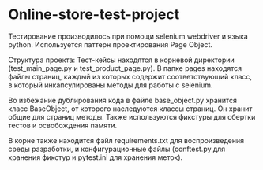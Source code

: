 # Online-store-test-project
Тестирование производилось при помощи selenium webdriver и языка python. Используется паттерн проектирования Page Object.

Структура проекта:
Тест-кейсы находятся в корневой директории (test_main_page.py и test_product_page.py).
В папке pages находятся файлы страниц, каждый из которых содержит соответствующий класс, в который инкапсулированы методы для работы с selenium.

Во избежание дублирования кода в файле base_object.py хранится класс BaseObject, от которого наследуются классы страниц. Он хранит общие для страниц методы. Также используются фикстуры для обертки тестов и освобождения памяти.

В корне также находится файл requirements.txt для воспроизведения среды разработки, и конфигурационные файлы (conftest.py для хранения фикстур и pytest.ini для хранения меток).
